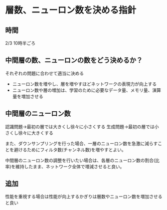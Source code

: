 # 層数、ニューロン数を決める指針

## 時間

2/3 10時半ごろ

## 中間層の数、ニューロンの数をどう決めるか？

それぞれの問題に合わせて適当に決める

- ニューロン数を増やし、層を増やすほどネットワークの表現力が向上する
- ニューロン数や層の増加は、学習のために必要なデータ量、メモリ量、演算量を増加させる

## 中間層のニューロン数

認識問題→最初の層では大きくし徐々に小さくする
生成問題→最初の層では小さくし徐々に大きくする

また、ダウンサンプリングを行った場合、一層のニューロン数を急激に減らすことを避けるためにフィルタ数(チャンネル数)を増やすとよい。

中間層のニューロン数の調整を行いたい場合は、各層のニューロン数の割合(比率)を維持したまま、ネットワーク全体で増減させると良い。

## 追加

性能を重視する場合は性能が向上するかぎりは層数やニューロン数を増加させると良い

